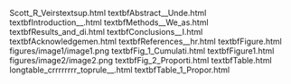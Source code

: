 Scott_R_Veirstextsup.html
textbfAbstract__Unde.html
textbfIntroduction__.html
textbfMethods__We_as.html
textbfResults_and_di.html
textbfConclusions__I.html
textbfAcknowledgemen.html
textbfReferences__hr.html
textbfFigure.html
figures/image1/image1.png
textbfFig_1_Cumulati.html
textbfFigure1.html
figures/image2/image2.png
textbfFig_2_Proporti.html
textbfTable.html
longtable_crrrrrrrr_toprule__.html
textbfTable_1_Propor.html
